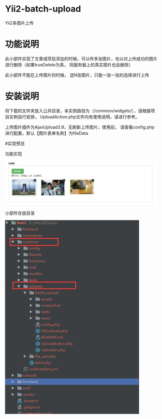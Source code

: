 # Yii2-batch-upload
Yii2多图片上传
# 功能说明
此小部件实现了文章或项目添加的时候，可以传多张图片，也以对上传成功的图片进行删除（如果trueDelete为真， 则服务器上的真实图片也会删除）

此小部件不能在上传图片的时候， 选N张图片，只能一张一张的选择进行上传


# 安装说明
将下载的文件夹放入公共目录，本实例路径为（/common/widgets/），请根据项目实例自行安排，
UploadAction.php文件内有使用说明，请进行参考。

上传图片插件为AjaxUpload3.9，无刷新上传图片，使用前， 请查看config.php进行配置，默认【图片表单名称】为fileData

#实现预览

功能实现

![image](screenshot/pic1.jpg)

小部件存放目录

![image](screenshot/pic2.jpg)
